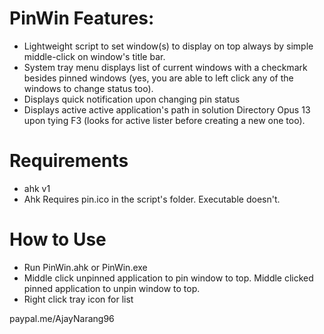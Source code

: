 # PinWin Features:

 - Lightweight script to set window(s) to display on top always by  simple middle-click on window's title bar.
 - System tray menu displays list of current windows with a checkmark besides pinned windows (yes, you are able to left click any of the windows to change status too).
 - Displays quick notification upon changing pin status
 - Displays active active application's path in solution Directory Opus  13 upon tying F3 (looks for active lister before creating a new one too). 

# Requirements

- ahk v1
- Ahk Requires pin.ico in the script's folder. Executable doesn't. 


# How to Use
- Run PinWin.ahk or PinWin.exe
- Middle click unpinned application to pin window to top. Middle clicked pinned application to unpin window to top.
- Right click tray icon for list 
 
 
paypal.me/AjayNarang96
 
